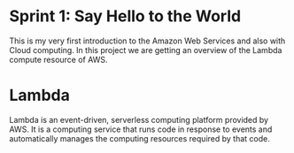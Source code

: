# Sprint 1: Say Hello to the World

This is my very first introduction to the Amazon Web Services and also with Cloud computing. In this project we are getting an overview of the Lambda compute resource of AWS.

# Lambda
Lambda is an event-driven, serverless computing platform provided by AWS. It is a computing service that runs code in response to events and automatically manages the computing resources required by that code.
